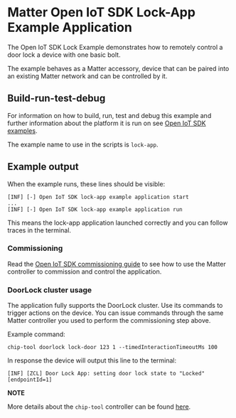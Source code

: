 # Matter Open IoT SDK Lock-App Example Application

The Open IoT SDK Lock Example demonstrates how to remotely control a door lock a
device with one basic bolt.

The example behaves as a Matter accessory, device that can be paired into an
existing Matter network and can be controlled by it.

## Build-run-test-debug

For information on how to build, run, test and debug this example and further
information about the platform it is run on see
[Open IoT SDK examples](../../../docs/guides/openiotsdk_examples.md).

The example name to use in the scripts is `lock-app`.

## Example output

When the example runs, these lines should be visible:

```
[INF] [-] Open IoT SDK lock-app example application start
...
[INF] [-] Open IoT SDK lock-app example application run
```

This means the lock-app application launched correctly and you can follow traces
in the terminal.

### Commissioning

Read the
[Open IoT SDK commissioning guide](../../../docs/guides/openiotsdk_commissioning.md)
to see how to use the Matter controller to commission and control the
application.

### DoorLock cluster usage

The application fully supports the DoorLock cluster. Use its commands to trigger
actions on the device. You can issue commands through the same Matter controller
you used to perform the commissioning step above.

Example command:

```
chip-tool doorlock lock-door 123 1 --timedInteractionTimeoutMs 100
```

In response the device will output this line to the terminal:

```
[INF] [ZCL] Door Lock App: setting door lock state to "Locked" [endpointId=1]
```

**NOTE**

More details about the `chip-tool` controller can be found
[here](../../chip-tool/README.md).
